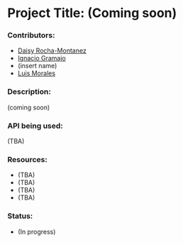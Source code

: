 # Project Title: (Coming soon)

### Contributors: 
  * [Daisy Rocha-Montanez](https://github.com/daisyrocha) 
  * [Ignacio Gramajo](https://github.com/IGramajoO)
  * (insert name)
  * [Luis Morales](https://github.com/LuiM112)

### Description: 
 (coming soon) 


### API being used: 
  (TBA)
                

### Resources: 
  * (TBA)
  * (TBA)
  * (TBA)               
  * (TBA)

### Status: 
  * (In progress)
